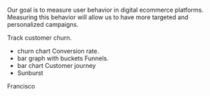 Our goal is to measure user behavior in digital ecommerce platforms. Measuring this behavior will allow us to have more targeted and personalized campaigns. 

Track customer churn.
- churn chart
Conversion rate.
- bar graph with buckets
Funnels.
- bar chart
Customer journey
- Sunburst


Francisco